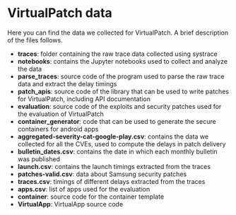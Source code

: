 # VirtualPatch data

Here you can find the data we collected for VirtualPatch. A brief description of
the files follows.

- **traces**: folder containing the raw trace data collected using systrace
- **notebooks**: contains the Jupyter notebooks used to collect and analyze the
data
- **parse_traces**: source code of the program used to parse the raw trace data
and extract the delay timings
- **patch_apis**: source code of the library that can be used to write patches for
VirtualPatch, including API documentation
- **evaluation**: source code of the exploits and security patches used for the
evaluation of VirtualPatch
- **container_generator**: code that can be used to generate the secure containers
for android apps
- **aggregated-severity-cat-google-play.csv**: contains the data we collected for
all the CVEs, used to compute the delays in patch delivery
- **bulletin_dates.csv**: contains the date in which each monthly bulletin was
published
- **launch.csv**: contains the launch timings extracted from the traces
- **patches-valid.csv**: data about Samsung security patches
- **traces.csv**: timings of different delays extracted from the traces
- **apps.csv**: list of apps used for the evaluation
- **container**: source code for the container template
- **VirtualApp**: VirtualApp source code
